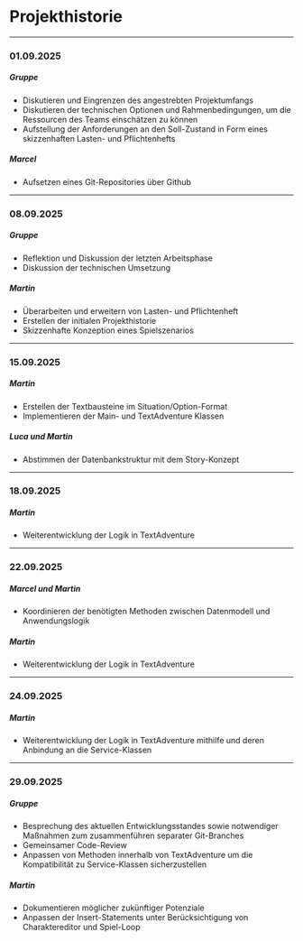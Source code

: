 # Projekthistorie


---
### 01.09.2025

##### Gruppe

- Diskutieren und Eingrenzen des angestrebten Projektumfangs
- Diskutieren der technischen Optionen und Rahmenbedingungen, um die Ressourcen des Teams einschätzen zu können
- Aufstellung der Anforderungen an den Soll-Zustand in Form eines skizzenhaften Lasten- und Pflichtenhefts

##### Marcel

- Aufsetzen eines Git-Repositories über Github

---

### 08.09.2025

##### Gruppe

- Reflektion und Diskussion der letzten Arbeitsphase
- Diskussion der technischen Umsetzung

##### Martin

- Überarbeiten und erweitern von Lasten- und Pflichtenheft
- Erstellen der initialen Projekthistorie
- Skizzenhafte Konzeption eines Spielszenarios

---

### 15.09.2025

##### Martin
- Erstellen der Textbausteine im Situation/Option-Format
- Implementieren der Main- und TextAdventure Klassen

##### Luca und Martin
- Abstimmen der Datenbankstruktur mit dem Story-Konzept

---

### 18.09.2025

##### Martin
- Weiterentwicklung der Logik in TextAdventure

---

### 22.09.2025

##### Marcel und Martin
- Koordinieren der benötigten Methoden zwischen Datenmodell und Anwendungslogik

##### Martin
- Weiterentwicklung der Logik in TextAdventure

---

### 24.09.2025

##### Martin
- Weiterentwicklung der Logik in TextAdventure mithilfe und deren Anbindung an die Service-Klassen

---

### 29.09.2025

##### Gruppe
- Besprechung des aktuellen Entwicklungsstandes sowie notwendiger Maßnahmen zum zusammenführen separater Git-Branches
- Gemeinsamer Code-Review
- Anpassen von Methoden innerhalb von TextAdventure um die Kompatibilität zu Service-Klassen sicherzustellen

##### Martin
- Dokumentieren möglicher zukünftiger Potenziale
- Anpassen der Insert-Statements unter Berücksichtigung von Charaktereditor und Spiel-Loop


